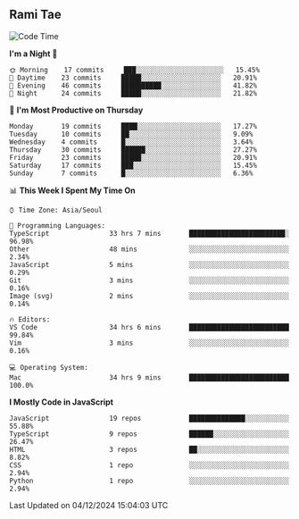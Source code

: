 ## Rami Tae

<!--START_SECTION:waka-->
![Code Time](http://img.shields.io/badge/Code%20Time-1%2C940%20hrs-blue)

**I'm a Night 🦉** 

```text
🌞 Morning    17 commits     ███░░░░░░░░░░░░░░░░░░░░░░   15.45% 
🌆 Daytime    23 commits     █████░░░░░░░░░░░░░░░░░░░░   20.91% 
🌃 Evening    46 commits     ██████████░░░░░░░░░░░░░░░   41.82% 
🌙 Night      24 commits     █████░░░░░░░░░░░░░░░░░░░░   21.82%

```
📅 **I'm Most Productive on Thursday** 

```text
Monday       19 commits     ████░░░░░░░░░░░░░░░░░░░░░   17.27% 
Tuesday      10 commits     ██░░░░░░░░░░░░░░░░░░░░░░░   9.09% 
Wednesday    4 commits      █░░░░░░░░░░░░░░░░░░░░░░░░   3.64% 
Thursday     30 commits     ██████░░░░░░░░░░░░░░░░░░░   27.27% 
Friday       23 commits     █████░░░░░░░░░░░░░░░░░░░░   20.91% 
Saturday     17 commits     ███░░░░░░░░░░░░░░░░░░░░░░   15.45% 
Sunday       7 commits      █░░░░░░░░░░░░░░░░░░░░░░░░   6.36%

```


📊 **This Week I Spent My Time On** 

```text
⌚︎ Time Zone: Asia/Seoul

💬 Programming Languages: 
TypeScript               33 hrs 7 mins       ████████████████████████░   96.98% 
Other                    48 mins             ░░░░░░░░░░░░░░░░░░░░░░░░░   2.34% 
JavaScript               5 mins              ░░░░░░░░░░░░░░░░░░░░░░░░░   0.29% 
Git                      3 mins              ░░░░░░░░░░░░░░░░░░░░░░░░░   0.16% 
Image (svg)              2 mins              ░░░░░░░░░░░░░░░░░░░░░░░░░   0.14%

🔥 Editors: 
VS Code                  34 hrs 6 mins       █████████████████████████   99.84% 
Vim                      3 mins              ░░░░░░░░░░░░░░░░░░░░░░░░░   0.16%

💻 Operating System: 
Mac                      34 hrs 9 mins       █████████████████████████   100.0%

```

**I Mostly Code in JavaScript** 

```text
JavaScript               19 repos            ██████████████░░░░░░░░░░░   55.88% 
TypeScript               9 repos             ██████░░░░░░░░░░░░░░░░░░░   26.47% 
HTML                     3 repos             ██░░░░░░░░░░░░░░░░░░░░░░░   8.82% 
CSS                      1 repo              ░░░░░░░░░░░░░░░░░░░░░░░░░   2.94% 
Python                   1 repo              ░░░░░░░░░░░░░░░░░░░░░░░░░   2.94%

```



 Last Updated on 04/12/2024 15:04:03 UTC
<!--END_SECTION:waka-->
